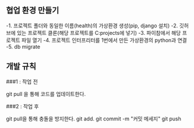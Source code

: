 ## 협업 환경 만들기
-1. 프로젝트 폴더와 동일한 이름(health)의 가상환경 생성(pip, django 설치)
-2. 깃허브에 있는 프로젝트 클론(해당 프로젝트를 C:projects에 넣기)
-3. 파이참에서 해당 프로젝트 파일 열기
-4. 프로젝트 인터프리터를 1번에서 만든 가상환경의 python과 연결
-5. db migrate

## 개발 규칙
###1 : 작업 전

git pull 을 통해 코드를 업데이트한다.

###2 : 작업 후

git pull을 통해 충돌을 방지한다.
git add.
git commit -m "커밋 메세지"
git push